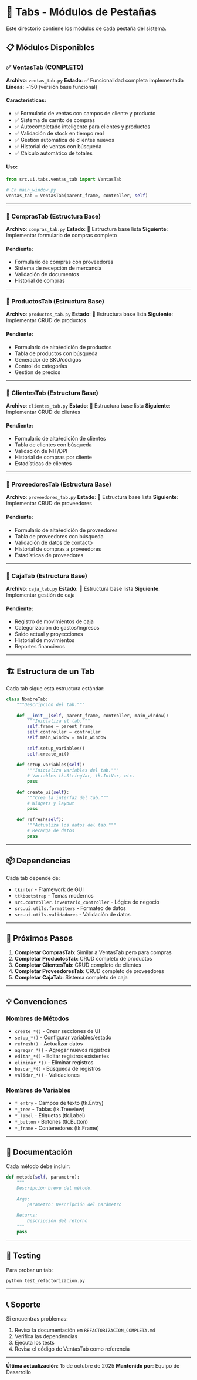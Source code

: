 # 📁 Tabs - Módulos de Pestañas

Este directorio contiene los módulos de cada pestaña del sistema.

## 📋 Módulos Disponibles

### ✅ VentasTab (COMPLETO)
**Archivo**: `ventas_tab.py`
**Estado**: ✅ Funcionalidad completa implementada
**Líneas**: ~150 (versión base funcional)

#### Características:
- ✅ Formulario de ventas con campos de cliente y producto
- ✅ Sistema de carrito de compras
- ✅ Autocompletado inteligente para clientes y productos
- ✅ Validación de stock en tiempo real
- ✅ Gestión automática de clientes nuevos
- ✅ Historial de ventas con búsqueda
- ✅ Cálculo automático de totales

#### Uso:
```python
from src.ui.tabs.ventas_tab import VentasTab

# En main_window.py
ventas_tab = VentasTab(parent_frame, controller, self)
```

---

### 🔄 ComprasTab (Estructura Base)
**Archivo**: `compras_tab.py`
**Estado**: 🔄 Estructura base lista
**Siguiente**: Implementar formulario de compras completo

#### Pendiente:
- Formulario de compras con proveedores
- Sistema de recepción de mercancía
- Validación de documentos
- Historial de compras

---

### 🔄 ProductosTab (Estructura Base)
**Archivo**: `productos_tab.py`
**Estado**: 🔄 Estructura base lista
**Siguiente**: Implementar CRUD de productos

#### Pendiente:
- Formulario de alta/edición de productos
- Tabla de productos con búsqueda
- Generador de SKU/códigos
- Control de categorías
- Gestión de precios

---

### 🔄 ClientesTab (Estructura Base)
**Archivo**: `clientes_tab.py`
**Estado**: 🔄 Estructura base lista
**Siguiente**: Implementar CRUD de clientes

#### Pendiente:
- Formulario de alta/edición de clientes
- Tabla de clientes con búsqueda
- Validación de NIT/DPI
- Historial de compras por cliente
- Estadísticas de clientes

---

### 🔄 ProveedoresTab (Estructura Base)
**Archivo**: `proveedores_tab.py`
**Estado**: 🔄 Estructura base lista
**Siguiente**: Implementar CRUD de proveedores

#### Pendiente:
- Formulario de alta/edición de proveedores
- Tabla de proveedores con búsqueda
- Validación de datos de contacto
- Historial de compras a proveedores
- Estadísticas de proveedores

---

### 🔄 CajaTab (Estructura Base)
**Archivo**: `caja_tab.py`
**Estado**: 🔄 Estructura base lista
**Siguiente**: Implementar gestión de caja

#### Pendiente:
- Registro de movimientos de caja
- Categorización de gastos/ingresos
- Saldo actual y proyecciones
- Historial de movimientos
- Reportes financieros

---

## 🏗️ Estructura de un Tab

Cada tab sigue esta estructura estándar:

```python
class NombreTab:
    """Descripción del tab."""
    
    def __init__(self, parent_frame, controller, main_window):
        """Inicializa el tab."""
        self.frame = parent_frame
        self.controller = controller
        self.main_window = main_window
        
        self.setup_variables()
        self.create_ui()
    
    def setup_variables(self):
        """Inicializa variables del tab."""
        # Variables tk.StringVar, tk.IntVar, etc.
        pass
    
    def create_ui(self):
        """Crea la interfaz del tab."""
        # Widgets y layout
        pass
    
    def refresh(self):
        """Actualiza los datos del tab."""
        # Recarga de datos
        pass
```

---

## 📦 Dependencias

Cada tab depende de:
- `tkinter` - Framework de GUI
- `ttkbootstrap` - Temas modernos
- `src.controller.inventario_controller` - Lógica de negocio
- `src.ui.utils.formatters` - Formateo de datos
- `src.ui.utils.validadores` - Validación de datos

---

## 🎯 Próximos Pasos

1. **Completar ComprasTab**: Similar a VentasTab pero para compras
2. **Completar ProductosTab**: CRUD completo de productos
3. **Completar ClientesTab**: CRUD completo de clientes
4. **Completar ProveedoresTab**: CRUD completo de proveedores
5. **Completar CajaTab**: Sistema completo de caja

---

## 💡 Convenciones

### Nombres de Métodos
- `create_*()` - Crear secciones de UI
- `setup_*()` - Configurar variables/estado
- `refresh()` - Actualizar datos
- `agregar_*()` - Agregar nuevos registros
- `editar_*()` - Editar registros existentes
- `eliminar_*()` - Eliminar registros
- `buscar_*()` - Búsqueda de registros
- `validar_*()` - Validaciones

### Nombres de Variables
- `*_entry` - Campos de texto (tk.Entry)
- `*_tree` - Tablas (tk.Treeview)
- `*_label` - Etiquetas (tk.Label)
- `*_button` - Botones (tk.Button)
- `*_frame` - Contenedores (tk.Frame)

---

## 📝 Documentación

Cada método debe incluir:
```python
def metodo(self, parametro):
    """
    Descripción breve del método.
    
    Args:
        parametro: Descripción del parámetro
        
    Returns:
        Descripción del retorno
    """
    pass
```

---

## 🧪 Testing

Para probar un tab:
```python
python test_refactorizacion.py
```

---

## 📞 Soporte

Si encuentras problemas:
1. Revisa la documentación en `REFACTORIZACION_COMPLETA.md`
2. Verifica las dependencias
3. Ejecuta los tests
4. Revisa el código de VentasTab como referencia

---

**Última actualización**: 15 de octubre de 2025
**Mantenido por**: Equipo de Desarrollo
